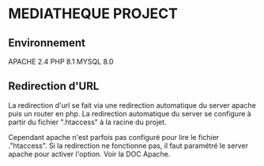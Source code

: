 # MEDIATHEQUE PROJECT

## Environnement

APACHE 2.4
PHP 8.1
MYSQL 8.0

## Redirection d'URL

La redirection d'url se fait via une redirection automatique du server apache puis un router en php. La redirection automatique du server se configure à partir du fichier ".htaccess" à la racine du projet.

Cependant apache n'est parfois pas configuré pour lire le fichier ."htaccess". Si la redirection ne fonctionne pas, il faut paramétré le server apache pour activer l'option. Voir la DOC Apache.
